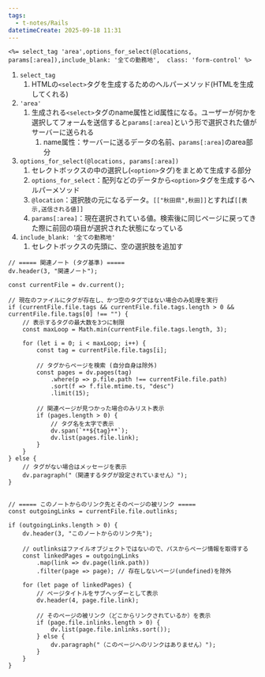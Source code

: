 ```yaml
---
tags:
  - t-notes/Rails
datetimeCreate: 2025-09-18 11:31
---
```

```erb
<%= select_tag 'area',options_for_select(@locations, params[:area]),include_blank: '全ての勤務地',  class: 'form-control' %>
```
1. `select_tag`
	1. HTMLの`<select>`タグを生成するためのヘルパーメソッド(HTMLを生成してくれる)
2. `'area'`
	1. 生成される`<select>`タグのname属性とid属性になる。ユーザーが何かを選択してフォームを送信すると`params[:area]`という形で選択された値がサーバーに送られる
		1. name属性：サーバーに送るデータの名前、`params[:area]`のarea部分
3. `options_for_select(@locations, params[:area])`
	1. セレクトボックスの中の選択し(`<option>`タグ)をまとめて生成する部分
	2. `options_for_select`：配列などのデータから`<option>`タグを生成するヘルパーメソッド
	3. `@location`：選択肢の元になるデータ。`[["秋田県",秋田]]`とすれば`[[表示,送信される値]]`
	4. `params[:area]`：現在選択されている値。検索後に同じページに戻ってきた際に前回の項目が選択された状態になっている
4. `include_blank: '全ての勤務地'`
	1. セレクトボックスの先頭に、空の選択肢を追加す




```dataviewjs
// ===== 関連ノート (タグ基準) =====
dv.header(3, "関連ノート");

const currentFile = dv.current();

// 現在のファイルにタグが存在し、かつ空のタグではない場合のみ処理を実行
if (currentFile.file.tags && currentFile.file.tags.length > 0 && currentFile.file.tags[0] !== "") {
    // 表示するタグの最大数を3つに制限
    const maxLoop = Math.min(currentFile.file.tags.length, 3);

    for (let i = 0; i < maxLoop; i++) {
        const tag = currentFile.file.tags[i];
        
        // タグからページを検索 (自分自身は除外)
        const pages = dv.pages(tag)
            .where(p => p.file.path !== currentFile.file.path) 
            .sort(f => f.file.mtime.ts, "desc")
            .limit(15);
        
        // 関連ページが見つかった場合のみリスト表示
        if (pages.length > 0) {
            // タグ名を太字で表示
            dv.span(`**${tag}**`); 
            dv.list(pages.file.link);
        }
    }
} else {
    // タグがない場合はメッセージを表示
    dv.paragraph("（関連するタグが設定されていません）");
}


// ===== このノートからのリンク先とそのページの被リンク =====
const outgoingLinks = currentFile.file.outlinks;

if (outgoingLinks.length > 0) {
    dv.header(3, "このノートからのリンク先");
    
    // outlinksはファイルオブジェクトではないので、パスからページ情報を取得する
    const linkedPages = outgoingLinks
        .map(link => dv.page(link.path))
        .filter(page => page); // 存在しないページ(undefined)を除外

    for (let page of linkedPages) {
        // ページタイトルをサブヘッダーとして表示
        dv.header(4, page.file.link);
        
        // そのページの被リンク（どこからリンクされているか）を表示
        if (page.file.inlinks.length > 0) {
            dv.list(page.file.inlinks.sort());
        } else {
            dv.paragraph("（このページへのリンクはありません）");
        }
    }
}
```